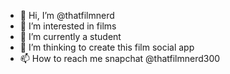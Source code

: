 - 👋 Hi, I’m @thatfilmnerd
- 👀 I’m interested in films
- 🌱 I’m currently a student
- 💞️ I’m thinking to create this film social app
- 📫 How to reach me snapchat @thatfilmnerd300

<!---
thatfilmnerd/thatfilmnerd is a ✨ special ✨ repository because its `README.md` (this file) appears on your GitHub profile.
You can click the Preview link to take a look at your changes.
--->
